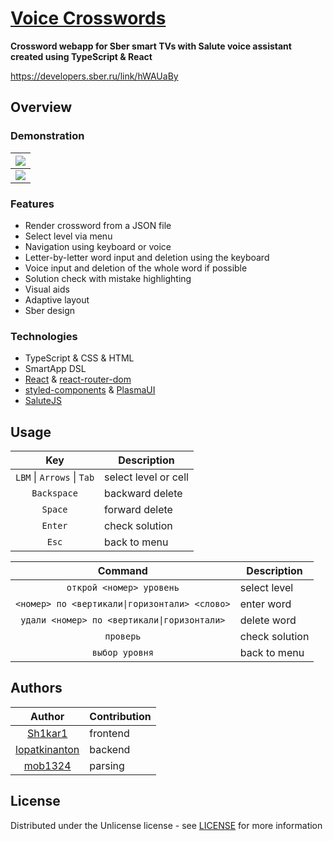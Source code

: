 # [Voice Crosswords](https://github.com/Sh1kar1/voice-crosswords)

**Crossword webapp for Sber smart TVs with Salute voice assistant created using TypeScript & React**

https://developers.sber.ru/link/hWAUaBy

## Overview

### Demonstration

|   ![](./assets/menu.png)    |
|:---------------------------:|
| ![](./assets/crossword.png) |

### Features

- Render crossword from a JSON file
- Select level via menu
- Navigation using keyboard or voice
- Letter-by-letter word input and deletion using the keyboard
- Voice input and deletion of the whole word if possible
- Solution check with mistake highlighting
- Visual aids
- Adaptive layout
- Sber design

### Technologies

- TypeScript & CSS & HTML
- SmartApp DSL
- [React](https://react.dev/) & [react-router-dom](https://reactrouter.com/en/main)
- [styled-components](https://styled-components.com/) & [PlasmaUI](https://developers.sber.ru/docs/ru/va/canvas/step-by-step/interface/plasma)
- [SaluteJS](https://developers.sber.ru/portal/products/salutejs)

## Usage

|            Key             | Description          |
|:--------------------------:|----------------------|
| `LBM` \| `Arrows` \| `Tab` | select level or cell |
|        `Backspace`         | backward delete      |
|          `Space`           | forward delete       |
|          `Enter`           | check solution       |
|           `Esc`            | back to menu         |

|                    Command                    | Description    |
|:---------------------------------------------:|----------------|
|           `открой <номер> уровень`            | select level   |
| `<номер> по <вертикали\|горизонтали> <слово>` | enter word     |
|  `удали <номер> по <вертикали\|горизонтали>`  | delete word    |
|                   `проверь`                   | check solution |
|                `выбор уровня`                 | back to menu   |

## Authors

|                      Author                       | Contribution |
|:-------------------------------------------------:|--------------|
|       [Sh1kar1](https://github.com/Sh1kar1)       | frontend     |
| [lopatkinanton](https://github.com/lopatkinanton) | backend      |
|       [mob1324](https://github.com/mob1324)       | parsing      |

## License

Distributed under the Unlicense license - see [LICENSE](./LICENSE) for more information
